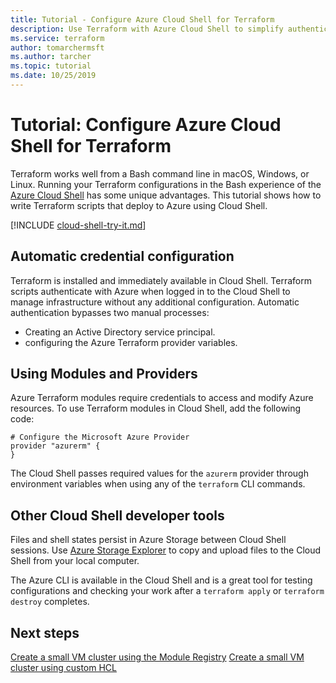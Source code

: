 ```yaml
---
title: Tutorial - Configure Azure Cloud Shell for Terraform
description: Use Terraform with Azure Cloud Shell to simplify authentication and template configuration.
ms.service: terraform
author: tomarchermsft
ms.author: tarcher
ms.topic: tutorial
ms.date: 10/25/2019
---
```


# Tutorial: Configure Azure Cloud Shell for Terraform

Terraform works well from a Bash command line in macOS, Windows, or Linux. Running your Terraform configurations in the Bash experience of the [Azure Cloud Shell](/azure/cloud-shell/overview) has some unique advantages. This tutorial shows how to write Terraform scripts that deploy to Azure using Cloud Shell.

[!INCLUDE [cloud-shell-try-it.md](../../includes/cloud-shell-try-it.md)]

## Automatic credential configuration

Terraform is installed and immediately available in Cloud Shell. Terraform scripts authenticate with Azure when logged in to the Cloud Shell to manage infrastructure without any additional configuration. Automatic authentication bypasses two manual processes:
- Creating an Active Directory service principal.
- configuring the Azure Terraform provider variables.


## Using Modules and Providers

Azure Terraform modules require credentials to access and modify Azure resources. To use Terraform modules in Cloud Shell, add the following code:


```hcl
# Configure the Microsoft Azure Provider
provider "azurerm" {
}
```

The Cloud Shell passes required values for the `azurerm` provider through environment variables when using any of the `terraform` CLI commands.

## Other Cloud Shell developer tools

Files and shell states persist in Azure Storage between Cloud Shell sessions. Use [Azure Storage Explorer](/azure/vs-azure-tools-storage-manage-with-storage-explorer) to copy and upload files to the Cloud Shell from your local computer.

The Azure CLI is available in the Cloud Shell and is a great tool for testing configurations and checking your work after a `terraform apply` or `terraform destroy` completes.


## Next steps

[Create a small VM cluster using the Module Registry](terraform-create-vm-cluster-module.md)
[Create a small VM cluster using custom HCL](terraform-create-vm-cluster-with-infrastructure.md)
